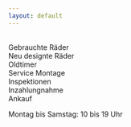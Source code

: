 ```yaml
---
layout: default
---
```

<div id='offer'>
<br>
Gebrauchte Räder<br>
Neu designte Räder<br>
Oldtimer<br>
Service Montage<br>
Inspektionen<br>
Inzahlungnahme<br>
Ankauf
</div>


<div id='map'></div>

<div id='hours'>
<p>Montag bis Samstag: 10 bis 19 Uhr</p>
</div>



<script>
var map = L.mapbox.map('map', 'chichi.i67bj050', { zoomControl:false })
    .setView([52.481108,13.426183], 16);

var map = L.mapbox.map('map', 'chichi.i725d13j', { zoomControl:false })
    .setView([52.481108,13.426183], 16);

var featureLayer = L.mapbox.featureLayer({
        type: 'FeatureCollection',
        features: [{
            type: 'Feature',
            properties: {
                size: 5,
                population: 10
            },
            geometry: {
                type: 'Point',
                coordinates: [13.426183,52.481108]
            }
        }]
    })
    .addTo(map);

featureLayer.eachLayer(function(layer) {
    var content = '<p>Flughafen Straße 50</p>' +
        '<p>12053 Berlin</p>';
    layer.bindPopup(content).openPopup();;
});
</script>







